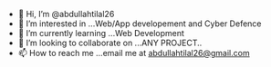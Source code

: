 - 👋 Hi, I’m @abdullahtilal26
- 👀 I’m interested in ...Web/App developement and Cyber Defence
- 🌱 I’m currently learning ...Web Development
- 💞️ I’m looking to collaborate on ...ANY PROJECT..
- 📫 How to reach me ...email me at abdullahtilal26@gmail.com

<!---
abdullahtilal26/abdullahtilal26 is a ✨ special ✨ repository because its `README.md` (this file) appears on your GitHub profile.
You can click the Preview link to take a look at your changes.
--->
